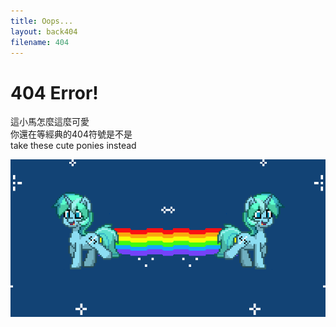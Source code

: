 ```yaml
---
title: Oops...
layout: back404
filename: 404
--- 
```


# 404 Error!<br>
這小馬怎麼這麼可愛<br>
你還在等經典的404符號是不是<br>
take these cute ponies instead
<br>

![Pony trot2](img/pony3.gif)
